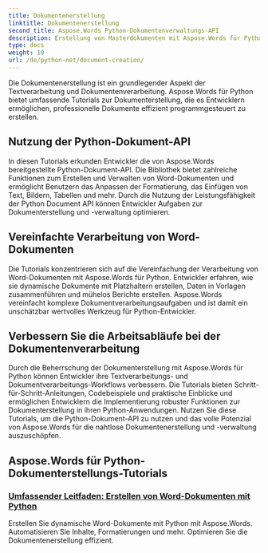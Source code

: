 ```yaml
---
title: Dokumentenerstellung
linktitle: Dokumentenerstellung
second_title: Aspose.Words Python-Dokumentenverwaltungs-API
description: Erstellung von Masterdokumenten mit Aspose.Words für Python. Erstellen Sie dynamische Dokumente, passen Sie die Formatierung an und optimieren Sie die Verarbeitung von Word-Dokumenten.
type: docs
weight: 10
url: /de/python-net/document-creation/
---
```


Die Dokumentenerstellung ist ein grundlegender Aspekt der Textverarbeitung und Dokumentenverarbeitung. Aspose.Words für Python bietet umfassende Tutorials zur Dokumenterstellung, die es Entwicklern ermöglichen, professionelle Dokumente effizient programmgesteuert zu erstellen.

## Nutzung der Python-Dokument-API

In diesen Tutorials erkunden Entwickler die von Aspose.Words bereitgestellte Python-Dokument-API. Die Bibliothek bietet zahlreiche Funktionen zum Erstellen und Verwalten von Word-Dokumenten und ermöglicht Benutzern das Anpassen der Formatierung, das Einfügen von Text, Bildern, Tabellen und mehr. Durch die Nutzung der Leistungsfähigkeit der Python Document API können Entwickler Aufgaben zur Dokumenterstellung und -verwaltung optimieren.

## Vereinfachte Verarbeitung von Word-Dokumenten

Die Tutorials konzentrieren sich auf die Vereinfachung der Verarbeitung von Word-Dokumenten mit Aspose.Words für Python. Entwickler erfahren, wie sie dynamische Dokumente mit Platzhaltern erstellen, Daten in Vorlagen zusammenführen und mühelos Berichte erstellen. Aspose.Words vereinfacht komplexe Dokumentverarbeitungsaufgaben und ist damit ein unschätzbar wertvolles Werkzeug für Python-Entwickler.

## Verbessern Sie die Arbeitsabläufe bei der Dokumentenverarbeitung

Durch die Beherrschung der Dokumenterstellung mit Aspose.Words für Python können Entwickler ihre Textverarbeitungs- und Dokumentverarbeitungs-Workflows verbessern. Die Tutorials bieten Schritt-für-Schritt-Anleitungen, Codebeispiele und praktische Einblicke und ermöglichen Entwicklern die Implementierung robuster Funktionen zur Dokumenterstellung in ihren Python-Anwendungen. Nutzen Sie diese Tutorials, um die Python-Dokument-API zu nutzen und das volle Potenzial von Aspose.Words für die nahtlose Dokumentenerstellung und -verwaltung auszuschöpfen.

## Aspose.Words für Python-Dokumenterstellungs-Tutorials
### [Umfassender Leitfaden: Erstellen von Word-Dokumenten mit Python](./creating-word-documents-using-python/)
Erstellen Sie dynamische Word-Dokumente mit Python mit Aspose.Words. Automatisieren Sie Inhalte, Formatierungen und mehr. Optimieren Sie die Dokumentenerstellung effizient.